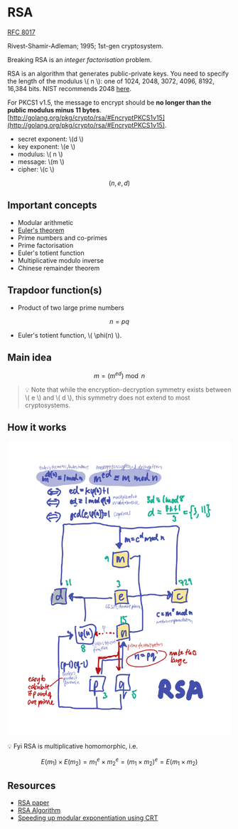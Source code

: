 # RSA

[RFC 8017](https://datatracker.ietf.org/doc/html/rfc8017)

Rivest-Shamir-Adleman; 1995; 1st-gen cryptosystem.

Breaking RSA is an _integer factorisation_ problem.

RSA is an algorithm that generates public-private keys. You need to specify the length of the modulus \\( n \\): one of 1024, 2048, 3072, 4096, 8192, 16,384 bits. NIST recommends 2048 [here](https://nvlpubs.nist.gov/nistpubs/SpecialPublications/NIST.SP.800-57Pt3r1.pdf).

For PKCS1 v1.5, the message to encrypt should be **no longer than the public modulus minus 11 bytes**. [http://golang.org/pkg/crypto/rsa/#EncryptPKCS1v15](http://golang.org/pkg/crypto/rsa/#EncryptPKCS1v15).

- secret exponent: \\(d \\)
- key exponent: \\(e \\)
- modulus: \\( n \\)
- message: \\(m \\)
- cipher: \\(c \\)

$$
(n, e, d)
$$

## Important concepts

* Modular arithmetic
* [Euler's theorem](https://en.wikipedia.org/wiki/Euler%27s_theorem)
* Prime numbers and co-primes
* Prime factorisation
* Euler's totient function
* Multiplicative modulo inverse
* Chinese remainder theorem

## Trapdoor function(s)

* Product of two large prime numbers

$$
n = pq
$$

* Euler's totient function, \\( \phi(n) \\).

## Main idea

$$
m = (m^{ed}) \bmod n
$$

> 💡 Note that while the encryption-decryption symmetry exists between \\( e \\) and \\( d \\), this symmetry does not extend to most cryptosystems.

## How it works

![How RSA works](rsa.png)

💡 Fyi RSA is multiplicative homomorphic, i.e.

$$
E(m_1) \times E(m_2) = m_1^e \times m_2^e = (m_1 \times m_2)^e=E(m_1\times m_2)
$$

    
## Resources

* [RSA paper](https://people.csail.mit.edu/rivest/Rsapaper.pdf)
* [RSA Algorithm](https://leimao.github.io/article/RSA-Algorithm/)
* [Speeding up modular exponentiation using CRT](https://exploringnumbertheory.wordpress.com/2015/11/16/speeding-up-modular-exponentiation-using-crt/)
